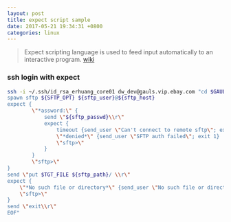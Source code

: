 ```yaml
---
layout: post
title: expect script sample
date: 2017-05-21 19:34:31 +0800
categories: linux
---
```

> Expect scripting language is used to feed input automatically to an interactive program.
[wiki](http://www.thegeekstuff.com/2010/10/expect-examples)

### ssh login with expect
``` bash
ssh -i ~/.ssh/id_rsa_erhuang_core01 dw_dev@gauls.vip.ebay.com "cd $GAULS_DIR; expect <<EOF
spawn sftp ${SFTP_OPT} ${sftp_user}@${sftp_host}
expect {
        \"*assword:\" {
            send \"${sftp_passwd}\\r\"
            expect {
                timeout {send_user \"Can't connect to remote sftp\"; exit 1}
                \"*denied*\" {send_user \"SFTP auth failed\"; exit 1}
                \"sftp>\"
            }
        }
        \"sftp>\"
}
send \"put $TGT_FILE ${sftp_path}/ \\r\"
expect {
    \"*No such file or directory*\" {send_user \"No such file or directory\"; exit 1}
    \"sftp>\"
}
send \"exit\\r\"
EOF"
```
